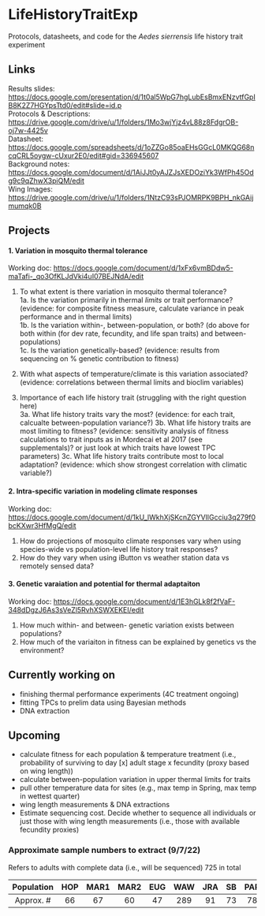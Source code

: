 # LifeHistoryTraitExp
Protocols, datasheets, and code for the *Aedes sierrensis* life history trait experiment 

## Links ##
Results slides: https://docs.google.com/presentation/d/1t0al5WpG7hgLubEsBmxENzvtfGpIB8K2Z7HGYpsTtd0/edit#slide=id.p   
Protocols & Descriptions: https://drive.google.com/drive/u/1/folders/1Mo3wjYjz4vL88z8FdgrOB-oj7w-4425v    
Datasheet: https://docs.google.com/spreadsheets/d/1oZZGo85oaEHsGGcL0MKQG68ncqCRL5oygw-cUxur2E0/edit#gid=336945607   
Background notes: https://docs.google.com/document/d/1AiJJt0yAJZJsXEDOziYk3WfPh45Odg9c9qZhwX3piQM/edit  
Wing Images: https://drive.google.com/drive/u/1/folders/1NtzC93sPJOMRPK9BPH_nkGAijmumqk0B  

## Projects ##

#### 1. Variation in mosquito thermal tolerance
Working doc: https://docs.google.com/document/d/1xFx6vmBDdw5-maTafi-_qo3OfKLJdVki4uI07BEJNdA/edit  

1. To what extent is there variation in mosquito thermal tolerance?   
1a.  Is the variation primarily in thermal *limits* or trait performance?  (evidence: for composite fitness measure, calculate variance in peak performance and in thermal limits)  
1b. Is the variation within-, between-population, or both?   (do above for both within (for dev rate, fecundity, and life span traits) and between-populations)   
1c.  Is the variation genetically-based? (evidence: results from sequencing on % genetic contribution to fitness)  
 
2. With what aspects of temperature/climate is this variation associated? (evidence: correlations between thermal limits and bioclim variables)  
3. Importance of each life history trait (struggling with the right question here)  
3a. What life history traits vary the most? (evidence: for each trait, calcualte between-population variance?)
3b. What life history traits are most limiting to fitness?  (evidence: sensitivity analysis of fitness calculations to trait inputs as in Mordecai et al 2017 (see supplementals)? or just look at which traits have lowest TPC parameters) 
3c. What life history traits contribute most to local adaptation? (evidence: which show strongest correlation with climatic variable?)
           

#### 2. Intra-specific variation in modeling climate responses 
Working doc: https://docs.google.com/document/d/1kU_lWkhXjSKcnZGYVIlGcciu3q279f0bcKXwr3HfMgQ/edit   
1. How do projections of mosquito climate responses vary when using species-wide vs population-level life history trait responses?
2. How do they vary when using iButton vs weather station data vs remotely sensed data?

#### 3. Genetic varaiation and potential for thermal adaptaiton ####
Working doc: https://docs.google.com/document/d/1E3hGLk8f2fVaF-348dDgzJ6As3sVeZl5RvhXSWXEKEI/edit
1. How much within- and between- genetic variation exists between populations? 
2. How much of the variaiton in fitness can be explained by genetics vs the environment?


## Currently working on ##
- finishing thermal performance experiments (4C treatment ongoing)
- fitting TPCs to prelim data using Bayesian methods
- DNA extraction

## Upcoming ##
- calculate fitness for each population & temperature treatment (i.e., probability of surviving to day [x] adult stage x fecundity (proxy based on wing length))
- calculate between-population variation in upper thermal limits for traits 
- pull other temperature data for sites (e.g., max temp in Spring, max temp in wettest quarter)
- wing length measurements & DNA extractions
- Estimate sequencing cost. Decide whether to sequence all individuals or just those with wing length measurements (i.e., those with available fecundity proxies)

### Approximate sample numbers to extract (9/7/22) ###
Refers to adults with complete data (i.e., will be sequenced)
725 in total

| Population | HOP | MAR1 | MAR2 | EUG | WAW | JRA | SB | PAR | POW | PLA | 
| :-----: | :---: | :---: |:---: | :---: |:---: | :---: |:---: | :---: |:---: | :---: |
| Approx. # | 66 | 67 | 60 | 47 | 289 | 91 | 73 | 78 | 83 | 76 | 84 |


 
